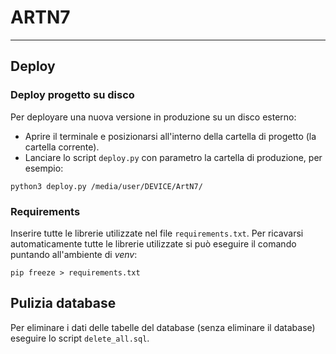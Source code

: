 # ARTN7

---

## Deploy

### Deploy progetto su disco
Per deployare una nuova versione in produzione su un disco esterno:
* Aprire il terminale e posizionarsi all'interno della cartella di progetto (la cartella corrente).
* Lanciare lo script `deploy.py` con parametro la cartella di produzione, per esempio:
```angular2html
python3 deploy.py /media/user/DEVICE/ArtN7/
```

### Requirements
Inserire tutte le librerie utilizzate nel file `requirements.txt`. Per ricavarsi automaticamente
tutte le librerie utilizzate si può eseguire il comando puntando all'ambiente di _venv_:
```angular2html
pip freeze > requirements.txt
```

## Pulizia database
Per eliminare i dati delle tabelle del database (senza eliminare il database) eseguire lo script `delete_all.sql`.
